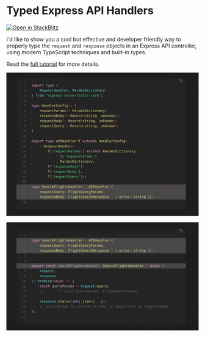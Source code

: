 # Typed Express API Handlers

[![Open in StackBlitz](https://developer.stackblitz.com/img/open_in_stackblitz.svg)](https://stackblitz.com/fork/github/chalu/tutorials-src?file=typed-express-handlers/src/flights.controller.ts&startScript=pagination-links&title=Typed%20Express%20Handlers&view=editor)

I'd like to show you a cool but effective and developer friendly way to properly type the `request` and `response` objects in an Express API controller, using modern TypeScript techniques and built-in types.

Read the [full tutorial](https://chalu.hashnode.dev/a-better-developer-friendly-approach-to-typed-api-handlers-using-express-typescript) for more details.

![](./static/images/custom-handler-type-refactored.png)

![](./static/images/fully-typed-expressjs-flightsearch-handler.png)

